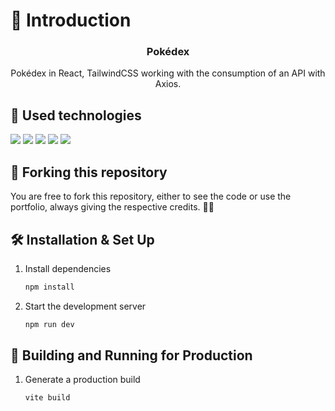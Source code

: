 # 📄 Introduction

<div align="center">
   <h3 align="center">Pokédex</h3>

   <p align="center">Pokédex in React, TailwindCSS working with the consumption of an API with Axios.</p>
</div>

## 💼 Used technologies

![](https://img.shields.io/badge/HTML5-informational?style=for-the-badge&logo=html5&logoColor=edf2f4&color=2b2d42&labelColor=ef233c)
![](https://img.shields.io/badge/CSS3-informational?style=for-the-badge&logo=css3&logoColor=edf2f4&color=2b2d42&labelColor=ef233c)
![](https://img.shields.io/badge/JavaScript-informational?style=for-the-badge&logo=JavaScript&logoColor=edf2f4&color=2b2d42&labelColor=ef233c)
![](https://img.shields.io/badge/ReactJS-informational?style=for-the-badge&logo=react&logoColor=edf2f4&color=2b2d42&labelColor=ef233c)
![](https://img.shields.io/badge/TailwindCSS-informational?style=for-the-badge&logo=tailwind-css&logoColor=edf2f4&color=2b2d42&labelColor=ef233c)

## 🚨 Forking this repository

You are free to fork this repository, either to see the code or use the portfolio, always giving the respective credits. 💪🏻

## 🛠 Installation & Set Up

1. Install dependencies

   ```sh
   npm install
   ```

2. Start the development server

   ```sh
   npm run dev
   ```

## 🚀 Building and Running for Production

1. Generate a production build

   ```sh
   vite build
   ```
